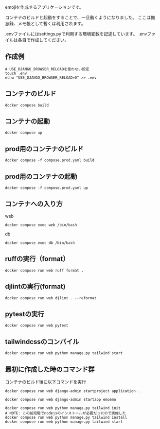 emojiを作成するアプリケーションです。

コンテナのビルドと起動をすることで、一旦動くようになりました。
ここは備忘録、メモ帳として暫くは利用されます。

.envファイルにはsettings.pyで利用する環境変数を記述しています。
.envファイルは各自で作成してください。

## 作成例

```shell
# USE_DJANGO_BROWSER_RELOADを使わない設定
touch .env
echo "USE_DJANGO_BROWSER_RELOAD=0" >> .env
```

## コンテナのビルド

```shell
docker compose build
```

## コンテナの起動

```shell
docker compose up
```

## prod用のコンテナのビルド

```shell
docker compose -f compose.prod.yaml build
```

## prod用のコンテナの起動

```shell
docker compose -f compose.prod.yaml up
```


## コンテナへの入り方

web
```shell
docker compose exec web /bin/bash
```

db
```shell
docker compose exec db /bin/bash
```

## ruffの実行（format）

```shell
docker compose run web ruff format .
```

## djlintの実行(format)

```shell
docker compose run web djlint . --reformat
```

## pytestの実行

```shell
docker compose run web pytest
```

## tailwindcssのコンパイル

```shell
docker compose run web python manage.py tailwind start
```

## 最初に作成した時のコマンド群

コンテナのビルド後に以下コマンドを実行

```shell
docker compose run web django-admin startproject application .
```

```shell
docker compose run web django-admin startapp emoemo
```

```shell
docker compose run web python manage.py tailwind init
# NOTE: この前段階でnodejsのインストールが必要だったので実施した
docker compose run web python manage.py tailwind install
docker compose run web python manage.py tailwind start
```